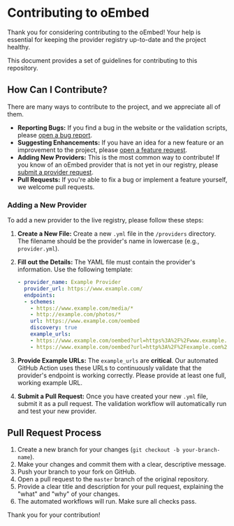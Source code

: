 # Contributing to oEmbed

Thank you for considering contributing to the oEmbed! Your help is essential for keeping the provider registry up-to-date and the project healthy.

This document provides a set of guidelines for contributing to this repository.

## How Can I Contribute?

There are many ways to contribute to the project, and we appreciate all of them.

*   **Reporting Bugs:** If you find a bug in the website or the validation scripts, please [open a bug report](https://github.com/iamcal/oembed/issues/new?template=bug-report.yml).
*   **Suggesting Enhancements:** If you have an idea for a new feature or an improvement to the project, please [open a feature request](https://github.com/iamcal/oembed/issues/new?template=feature-request.yml).
*   **Adding New Providers:** This is the most common way to contribute! If you know of an oEmbed provider that is not yet in our registry, please [submit a provider request](https://github.com/iamcal/oembed/issues/new?template=provider-request.yml).
*   **Pull Requests:** If you're able to fix a bug or implement a feature yourself, we welcome pull requests.

### Adding a New Provider

To add a new provider to the live registry, please follow these steps:

1.  **Create a New File:** Create a new `.yml` file in the `/providers` directory. The filename should be the provider's name in lowercase (e.g., `provider.yml`).
2.  **Fill out the Details:** The YAML file must contain the provider's information. Use the following template:

    ```yaml
    - provider_name: Example Provider
      provider_url: https://www.example.com/
      endpoints:
      - schemes:
        - https://www.example.com/media/*
        - http://example.com/photos/*
        url: https://www.example.com/oembed
        discovery: true
        example_urls:
        - https://www.example.com/oembed?url=https%3A%2F%2Fwww.example.com%2Fmedia%2F123
        - https://www.example.com/oembed?url=http%3A%2F%2Fexample.com%2Fphotos%2Fabc
    ```

3.  **Provide Example URLs:** The `example_urls` are **critical**. Our automated GitHub Action uses these URLs to continuously validate that the provider's endpoint is working correctly. Please provide at least one full, working example URL.

4.  **Submit a Pull Request:** Once you have created your new `.yml` file, submit it as a pull request. The validation workflow will automatically run and test your new provider.

## Pull Request Process

1.  Create a new branch for your changes (`git checkout -b your-branch-name`).
2.  Make your changes and commit them with a clear, descriptive message.
3.  Push your branch to your fork on GitHub.
4.  Open a pull request to the `master` branch of the original repository.
5.  Provide a clear title and description for your pull request, explaining the "what" and "why" of your changes.
6.  The automated workflows will run. Make sure all checks pass.

Thank you for your contribution!